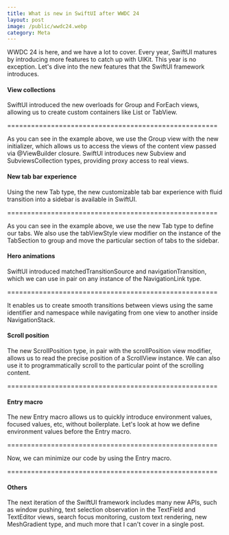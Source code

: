 ```yaml
---
title: What is new in SwiftUI after WWDC 24
layout: post
image: /public/wwdc24.webp
category: Meta
---
```


WWDC 24 is here, and we have a lot to cover. Every year, SwiftUI matures by introducing more features to catch up with UIKit. This year is no exception. Let's dive into the new features that the SwiftUI framework introduces.

#### View collections
SwiftUI introduced the new overloads for Group and ForEach views, allowing us to create custom containers like List or TabView.

=====================================================

As you can see in the example above, we use the Group view with the new initializer, which allows us to access the views of the content view passed via @ViewBuilder closure. SwiftUI introduces new Subview and SubviewsCollection types, providing proxy access to real views.

#### New tab bar experience
Using the new Tab type, the new customizable tab bar experience with fluid transition into a sidebar is available in SwiftUI.

=====================================================

As you can see in the example above, we use the new Tab type to define our tabs. We also use the tabViewStyle view modifier on the instance of the TabSection to group and move the particular section of tabs to the sidebar.

#### Hero animations
SwiftUI introduced matchedTransitionSource and navigationTransition, which we can use in pair on any instance of the NavigationLink type.

=====================================================

It enables us to create smooth transitions between views using the same identifier and namespace while navigating from one view to another inside NavigationStack.

#### Scroll position
The new ScrollPosition type, in pair with the scrollPosition view modifier, allows us to read the precise position of a ScrollView instance. We can also use it to programmatically scroll to the particular point of the scrolling content.

=====================================================

#### Entry macro
The new Entry macro allows us to quickly introduce environment values, focused values, etc, without boilerplate. Let's look at how we define environment values before the Entry macro.

=====================================================

Now, we can minimize our code by using the Entry macro.

=====================================================

#### Others
The next iteration of the SwiftUI framework includes many new APIs, such as window pushing, text selection observation in the TextField and TextEditor views, search focus monitoring, custom text rendering, new MeshGradient type, and much more that I can't cover in a single post.
